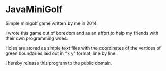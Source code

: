 # JavaMiniGolf
Simple minigolf game written by me in 2014.

I wrote this game out of boredom and as an effort to help my friends with their own programming woes.

Holes are stored as simple text files with the coordinates of the vertices of green boundaries laid out in "x y" format, line by line.

I hereby release this program to the public domain.
